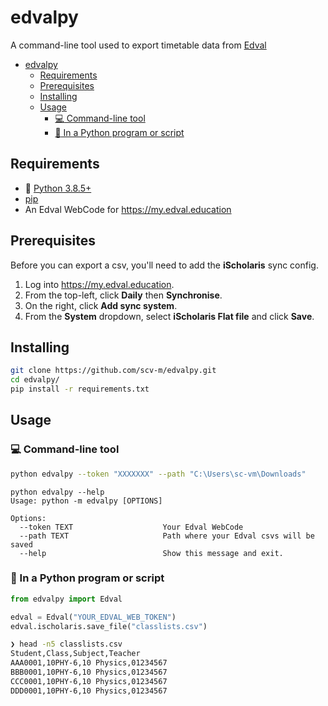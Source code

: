 # edvalpy
A command-line tool used to export timetable data from [Edval](https://my.edval.education)

- [edvalpy](#edvalpy)
  - [Requirements](#requirements)
  - [Prerequisites](#prerequisites)
  - [Installing](#installing)
  - [Usage](#usage)
    - [:computer: Command-line tool](#computer-command-line-tool)
    - [:snake: In a Python program or script](#snake-in-a-python-program-or-script)

## Requirements
- :snake: [Python 3.8.5+](https://www.python.org/)
- [pip](https://pip.pypa.io/en/stable/installation/)
- An Edval WebCode for https://my.edval.education

## Prerequisites

Before you can export a csv, you'll need to add the **iScholaris** sync config.
1. Log into https://my.edval.education.
2. From the top-left, click **Daily** then **Synchronise**.
3. On the right, click **Add sync system**.
4. From the **System** dropdown, select **iScholaris Flat file** and click **Save**.

## Installing

```bash
git clone https://github.com/scv-m/edvalpy.git
cd edvalpy/
pip install -r requirements.txt
```

## Usage 

### :computer: Command-line tool

```bash
python edvalpy --token "XXXXXXX" --path "C:\Users\sc-vm\Downloads"
```

```
python edvalpy --help
Usage: python -m edvalpy [OPTIONS]

Options:
  --token TEXT                    Your Edval WebCode
  --path TEXT                     Path where your Edval csvs will be saved
  --help                          Show this message and exit.
```

### :snake: In a Python program or script

```python
from edvalpy import Edval

edval = Edval("YOUR_EDVAL_WEB_TOKEN")
edval.ischolaris.save_file("classlists.csv")
```

```bash
❯ head -n5 classlists.csv
Student,Class,Subject,Teacher
AAA0001,10PHY-6,10 Physics,01234567
BBB0001,10PHY-6,10 Physics,01234567
CCC0001,10PHY-6,10 Physics,01234567
DDD0001,10PHY-6,10 Physics,01234567
```
